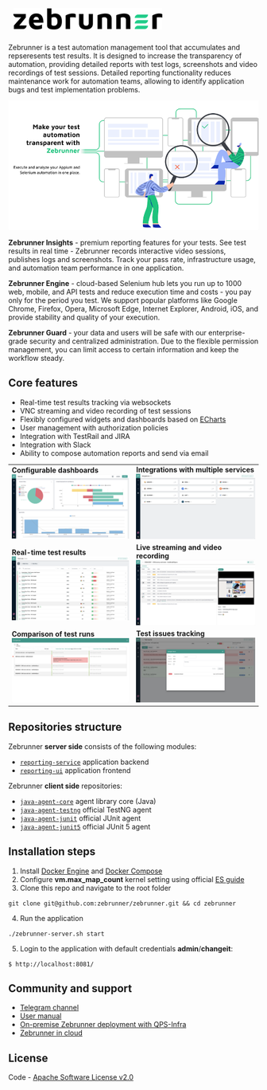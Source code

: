 <p style="padding: 10px;" align="left">
  <img src="./docs/img/zebrunner_logo.png">
</p>
Zebrunner is a test automation management tool that accumulates and repseresents test results. It is designed to increase the transparency of automation, providing detailed reports with test logs, screenshots and video recordings of test sessions. Detailed reporting functionality reduces maintenance work for automation teams, allowing to identify application bugs and test implementation problems.

<p align="center">
  <img src="./docs/img/zebrunner_intro.png">
</p>

**Zebrunner Insights** - premium reporting features for your tests. See test results in real time - Zebrunner records interactive video sessions, publishes logs and screenshots. Track your pass rate, infrastructure usage, and automation team performance in one application.

**Zebrunner Engine** - cloud-based Selenium hub lets you run up to 1000 web, mobile, and API tests and reduce execution time and costs - you pay only for the period you test. We support popular platforms like Google Chrome, Firefox, Opera, Microsoft Edge, Internet Explorer, Android, iOS, and provide stability and quality of your execution.

**Zebrunner Guard** - your data and users will be safe with our enterprise-grade security and centralized administration. Due to the flexible permission management, you can limit access to certain information and keep the workflow steady.

## Core features
* Real-time test results tracking via websockets
* VNC streaming and video recording of test sessions
* Flexibly configured widgets and dashboards based on [ECharts](https://www.echartsjs.com/en/index.html)
* User management with authorization policies
* Integration with TestRail and JIRA
* Integration with Slack
* Ability to compose automation reports and send via email

<table>
  </tr>
    <td>
      <b>Configurable dashboards</b>
      <img src="./docs/img/feature_dashboards.png">
    </td>
    <td>
      <b>Integrations with multiple services</b>
      <img src="./docs/img/feature_integrations.png">
    </td>
  </tr>
  </tr>
    <td>
      <b>Real-time test results</b>
      <img src="./docs/img/feature_testrun_results.png">
    </td>
    <td>
      <b>Live streaming and video recording</b>
      <img src="./docs/img/feature_live_streaming.png">
    </td>
  </tr>
  </tr>
    <td>
      <b>Comparison of test runs</b>
      <img src="./docs/img/feature_testruns_comparison.png">
    </td>
    <td>
      <b>Test issues tracking</b>
      <img src="./docs/img/feature_test_issues.png">
    </td>
  </tr>
</table>

## Repositories structure

Zebrunner **server side** consists of the following modules:
- [`reporting-service`](https://github.com/zebrunner/reporting-service) application backend
- [`reporting-ui`](https://github.com/zebrunner/reporting-ui) application frontend


Zebrunner **client side** repositories:
- [`java-agent-core`](https://github.com/zebrunner/java-agent-core) agent library core (Java)
- [`java-agent-testng`](https://github.com/zebrunner/java-agent-testng) official TestNG agent
- [`java-agent-junit`](https://github.com/zebrunner/java-agent-junit) official JUnit agent
- [`java-agent-junit5`](https://github.com/zebrunner/java-agent-junit5) official JUnit 5 agent

## Installation steps
1. Install [Docker Engine](https://docs.docker.com/engine/installation) and [Docker Compose](https://docs.docker.com/compose/install)
2. Configure **vm.max_map_count** kernel setting using official [ES guide](https://www.elastic.co/guide/en/elasticsearch/reference/6.1/docker.html#docker-cli-run-prod-mode)
3. Clone this repo and navigate to the root folder
  ```
  git clone git@github.com:zebrunner/zebrunner.git && cd zebrunner
  ```
4. Run the application
  ```
  ./zebrunner-server.sh start
  ```
5. Login to the application with default credentials **admin**/**changeit**:
  ```
  $ http://localhost:8081/
  ```

## Community and support
* [Telegram channel](https://t.me/zebrunner)
* [User manual](https://zebrunner.github.io/documentation)
* [On-premise Zebrunner deployment with QPS-Infra](https://www.qps-infra.io)
* [Zebrunner in cloud](https://zebrunner.com)

## License
Code - [Apache Software License v2.0](http://www.apache.org/licenses/LICENSE-2.0)
